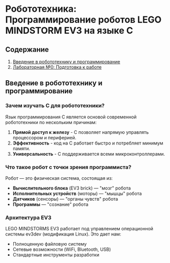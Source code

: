 # Робототехника: Программирование роботов LEGO MINDSTORM EV3 на языке C

## Содержание

1. [Введение в робототехнику и программирование](#введение-в-робототехнику-и-программирование)
2. [Лабораторная №0: Подготовка к работе](labs/0_Подготовка_к_работе.md)

## Введение в робототехнику и программирование

### Зачем изучать C для робототехники?

Язык программирования C является основой современной робототехники по нескольким причинам:

  1. **Прямой доступ к железу** - C позволяет напрямую управлять процессором и периферией.
  2. **Эффективность** - код на C работает быстро и потребляет минимум памяти.
  3. **Универсальность** - C поддерживается всеми микроконтроллерами.

### Что такое робот с точки зрения программиста?

Робот — это физическая система, состоящая из:

- **Вычислительного блока** (EV3 brick) — "мозг" робота
- **Исполнительных устройств** (моторы) — "мышцы" робота
- **Датчиков** (сенсоры) — "органы чувств" робота
- **Программы** — "сознание" робота

### Архитектура EV3

LEGO MINDSTORMS EV3 работает под управлением операционной системы ev3dev (модификация Linux). Это дает нам:

- Полноценную файловую систему
- Сетевые возможности (WiFi, Bluetooth, USB)
- Стандартные инструменты разработки